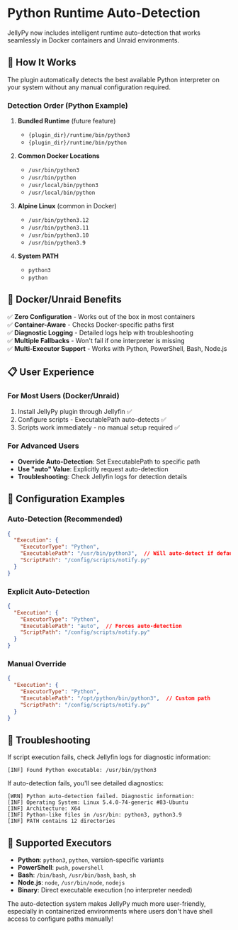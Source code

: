 # Python Runtime Auto-Detection

JellyPy now includes intelligent runtime auto-detection that works seamlessly in Docker containers and Unraid environments.

## 🚀 **How It Works**

The plugin automatically detects the best available Python interpreter on your system without any manual configuration required.

### **Detection Order (Python Example)**

1. **Bundled Runtime** (future feature)
   - `{plugin_dir}/runtime/bin/python3`
   - `{plugin_dir}/runtime/bin/python`

2. **Common Docker Locations**
   - `/usr/bin/python3`
   - `/usr/bin/python`
   - `/usr/local/bin/python3`
   - `/usr/local/bin/python`

3. **Alpine Linux** (common in Docker)
   - `/usr/bin/python3.12`
   - `/usr/bin/python3.11`
   - `/usr/bin/python3.10`
   - `/usr/bin/python3.9`

4. **System PATH**
   - `python3`
   - `python`

## 🐳 **Docker/Unraid Benefits**

✅ **Zero Configuration** - Works out of the box in most containers  
✅ **Container-Aware** - Checks Docker-specific paths first  
✅ **Diagnostic Logging** - Detailed logs help with troubleshooting  
✅ **Multiple Fallbacks** - Won't fail if one interpreter is missing  
✅ **Multi-Executor Support** - Works with Python, PowerShell, Bash, Node.js  

## 📋 **User Experience**

### **For Most Users (Docker/Unraid)**
1. Install JellyPy plugin through Jellyfin ✅
2. Configure scripts - ExecutablePath auto-detects ✅
3. Scripts work immediately - no manual setup required ✅

### **For Advanced Users**
- **Override Auto-Detection**: Set ExecutablePath to specific path
- **Use "auto" Value**: Explicitly request auto-detection
- **Troubleshooting**: Check Jellyfin logs for detection details

## 🔧 **Configuration Examples**

### **Auto-Detection (Recommended)**
```json
{
  "Execution": {
    "ExecutorType": "Python",
    "ExecutablePath": "/usr/bin/python3",  // Will auto-detect if default
    "ScriptPath": "/config/scripts/notify.py"
  }
}
```

### **Explicit Auto-Detection**
```json
{
  "Execution": {
    "ExecutorType": "Python", 
    "ExecutablePath": "auto",  // Forces auto-detection
    "ScriptPath": "/config/scripts/notify.py"
  }
}
```

### **Manual Override**
```json
{
  "Execution": {
    "ExecutorType": "Python",
    "ExecutablePath": "/opt/python/bin/python3",  // Custom path
    "ScriptPath": "/config/scripts/notify.py"
  }
}
```

## 🐛 **Troubleshooting**

If script execution fails, check Jellyfin logs for diagnostic information:

```
[INF] Found Python executable: /usr/bin/python3
```

If auto-detection fails, you'll see detailed diagnostics:
```
[WRN] Python auto-detection failed. Diagnostic information:
[INF] Operating System: Linux 5.4.0-74-generic #83-Ubuntu
[INF] Architecture: X64
[INF] Python-like files in /usr/bin: python3, python3.9
[INF] PATH contains 12 directories
```

## 🌟 **Supported Executors**

- **Python**: `python3`, `python`, version-specific variants
- **PowerShell**: `pwsh`, `powershell`  
- **Bash**: `/bin/bash`, `/usr/bin/bash`, `bash`, `sh`
- **Node.js**: `node`, `/usr/bin/node`, `nodejs`
- **Binary**: Direct executable execution (no interpreter needed)

The auto-detection system makes JellyPy much more user-friendly, especially in containerized environments where users don't have shell access to configure paths manually!